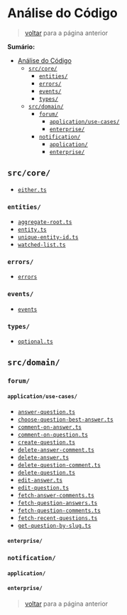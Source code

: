 <!-- markdownlint-disable MD024 -->

# Análise do Código

> [voltar](../../README.md) para a página anterior

**Sumário:**

- [Análise do Código](#análise-do-código)
  - [`src/core/`](#srccore)
    - [`entities/`](#entities)
    - [`errors/`](#errors)
    - [`events/`](#events)
    - [`types/`](#types)
  - [`src/domain/`](#srcdomain)
    - [`forum/`](#forum)
      - [`application/use-cases/`](#applicationuse-cases)
      - [`enterprise/`](#enterprise)
    - [`notification/`](#notification)
      - [`application/`](#application)
      - [`enterprise/`](#enterprise-1)

## `src/core/`

- [`either.ts`](./code/core/either.md)

### `entities/`

- [`aggregate-root.ts`](./code/core/entities/aggregate-root.md)
- [`entity.ts`](./code/core/entities/entity.md)
- [`unique-entity-id.ts`](./code/core/entities/unique-entity-id.md)
- [`watched-list.ts`](./code/core/entities/watched-list.md)

### `errors/`

- [`errors`](./code/core/errors/errors.md)

### `events/`

- [`events`](./code/core/events/events.md)

### `types/`

- [`optional.ts`](./code/core/types/optional.md)

## `src/domain/`

### `forum/`

#### `application/use-cases/`

- [`answer-question.ts`](./code/domain/use-cases/answer-question.md)
- [`choose-question-best-answer.ts`](./code/domain/use-cases/choose-question-best-answer.md)
- [`comment-on-answer.ts`](./code/domain/use-cases/comment-on-answer.md)
- [`comment-on-question.ts`](./code/domain/use-cases/comment-on-question.md)
- [`create-question.ts`](./code/domain/use-cases/create-question.md)
- [`delete-answer-comment.ts`](./code/domain/use-cases/delete-answer-comment.md)
- [`delete-answer.ts`](./code/domain/use-cases/delete-answer.md)
- [`delete-question-comment.ts`](./code/domain/use-cases/delete-question-comment.md)
- [`delete-question.ts`](./code/domain/use-cases/delete-question.md)
- [`edit-answer.ts`](./code/domain/use-cases/edit-answer.md)
- [`edit-question.ts`](./code/domain/use-cases/edit-question.md)
- [`fetch-answer-comments.ts`](./code/domain/use-cases/fetch-answer-comments.md)
- [`fetch-question-answers.ts`](./code/domain/use-cases/fetch-question-answers.md)
- [`fetch-question-comments.ts`](./code/domain/use-cases/fetch-question-comments.md)
- [`fetch-recent-questions.ts`](./code/domain/use-cases/fetch-recent-questions.md)
- [`get-question-by-slug.ts`](./code/domain/use-cases/get-question-by-slug.md)

#### `enterprise/`

### `notification/`

#### `application/`

#### `enterprise/`

> [voltar](../../README.md) para a página anterior
